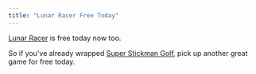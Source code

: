 ```yaml
---
title: "Lunar Racer Free Today"
---
```

<p><a href="http://click.linksynergy.com/fs-bin/stat?id=6PFrOqNV4B8&offerid=146261&type=3&subid=0&tmpid=1826&RD_PARM1=http%253A%252F%252Fitunes.apple.com%252Fca%252Fapp%252Flunar-racer%252Fid474300148%253Fmt%253D8%2526uo%253D4%2526partnerId%253D30">Lunar Racer</a> is free today now too. </p>
<p>So if you've already wrapped <a href="https://chrisenns.com/2012/03/super-stickman-golf-is-free-today/">Super Stickman Golf</a>, pick up another great game for free today.</p>
